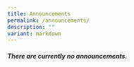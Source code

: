 ```yaml
---
title: Announcements
permalink: /announcements/
description: ""
variant: markdown
---
```

<h5>There are currently no announcements.</h5>
